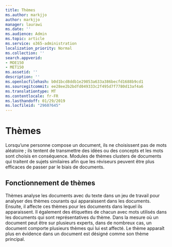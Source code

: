 ```yaml
---
title: Thèmes
ms.author: markjjo
author: markjjo
manager: laurawi
ms.date: ''
ms.audience: Admin
ms.topic: article
ms.service: o365-administration
localization_priority: Normal
ms.collection: ''
search.appverid:
- MOE150
- MET150
ms.assetid: ''
description: ''
ms.openlocfilehash: b0d1bcd8ddb1e29853a633a386becfd1688b9cd1
ms.sourcegitcommit: ee28ee2b2bdfd049333c2f495d7f7780d13af4a6
ms.translationtype: MT
ms.contentlocale: fr-FR
ms.lasthandoff: 01/29/2019
ms.locfileid: "29607645"
---
```

# <a name="themes"></a>Thèmes
Lorsqu’une personne compose un document, ils ne choisissent pas de mots aléatoire ; ils tentent de transmettre des idées ou des concepts et les mots sont choisis en conséquence. Modules de thèmes clusters de documents qui traitent de sujets similaires afin que les réviseurs peuvent être plus efficaces de passer par le biais de documents.

## <a name="how-does-themes-work"></a>Fonctionnement de thèmes
Thèmes analyse les documents avec du texte dans un jeu de travail pour analyser des thèmes courants qui apparaissent dans les documents. Ensuite, il affecte ces thèmes pour les documents dans lequel ils apparaissent. Il également des étiquettes de chacun avec mots utilisés dans les documents qui sont représentatives du thème. Dans la mesure où un document peut être sur plusieurs experts, dans de nombreux cas, un document comporte plusieurs thèmes qui lui est affecté. Le thème apparaît plus en évidence dans un document est désigné comme son thème principal.